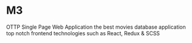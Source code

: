 # M3
OTTP Single Page Web Application  the best movies database application  top notch frontend technologies such as React, Redux & SCSS
